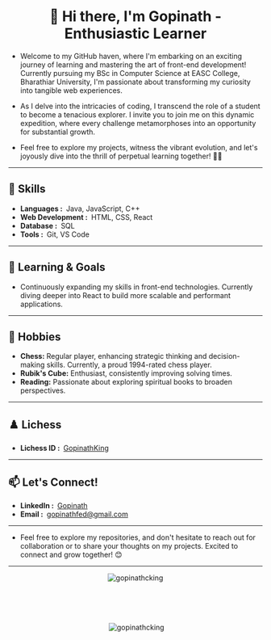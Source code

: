<h1 align="center">👋 Hi there, I'm Gopinath - Enthusiastic Learner </h1>


 - Welcome to my GitHub haven, where I'm embarking on an exciting journey of learning and mastering the art of front-end development! Currently pursuing my BSc in Computer Science at EASC College, Bharathiar University, I'm passionate about transforming my curiosity into tangible web experiences.

 - As I delve into the intricacies of coding, I transcend the role of a student to become a tenacious explorer. I invite you to join me on this dynamic expedition, where every challenge metamorphoses into an opportunity for substantial growth.

 - Feel free to explore my projects, witness the vibrant evolution, and let's joyously dive into the thrill of perpetual learning together! 🚀✨

<hr>

## 🔧 Skills

- **Languages&nbsp;:&nbsp;** Java, JavaScript, C++
- **Web Development&nbsp;:&nbsp;** HTML, CSS, React
- **Database&nbsp;:&nbsp;** SQL
- **Tools&nbsp;:&nbsp;** Git, VS Code

<hr>

## 🌱 Learning & Goals

 - Continuously expanding my skills in front-end technologies. Currently diving deeper into React to build more scalable and performant applications.

<hr>

## 🎲 Hobbies

- **Chess:** Regular player, enhancing strategic thinking and decision-making skills. Currently, a proud 1994-rated chess player.
- **Rubik's Cube:** Enthusiast, consistently improving solving times.
- **Reading:** Passionate about exploring spiritual books to broaden perspectives.

<hr>

## ♟️ Lichess

- **Lichess ID&nbsp;:&nbsp;** [GopinathKing](https://lichess.org/@/GopinathKing)

<hr>

## 📫 Let's Connect!

- **LinkedIn&nbsp;:&nbsp;** [Gopinath](linkedin.com/in/gopinathdeveloper)
- **Email&nbsp;:&nbsp;** gopinathfed@gmail.com

<hr>

 - Feel free to explore my repositories, and don't hesitate to reach out for collaboration or to share your thoughts on my projects. Excited to connect and grow together! 😊

<hr>

<p align="center"><img align="center" src="https://github-readme-stats.vercel.app/api/top-langs?username=gopinathfed&show_icons=true&locale=en&layout=compact" alt="gopinathcking" /></p><br><br><br>

<p align="center">&nbsp;<img align="center" src="https://github-readme-stats.vercel.app/api?username=gopinathfed&show_icons=true&locale=en" alt="gopinathcking" /></p>
